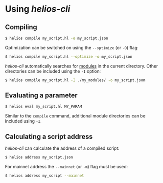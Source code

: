 # Using *helios-cli*

## Compiling

```bash
$ helios compile my_script.hl -o my_script.json
```

Optimization can be switched on using the `--optimize` (or `-O`) flag:
```bash
$ helios compile my_script.hl --optimize -o my_script.json
```

*helios-cli* automatically searches for [modules](../lang/modules.md) in the current directory. Other directories can be included using the `-I` option:
```bash
$ helios compile my_script.hl -I ./my_modules/ -o my_script.json
```

## Evaluating a parameter

```bash
$ helios eval my_script.hl MY_PARAM
```

Similar to the `compile` command, additional module directories can be included using `-I`.

## Calculating a script address

*helios-cli* can calculate the address of a compiled script:
```bash
$ helios address my_script.json
```

For mainnet address the `--mainnet` (or `-m`) flag must be used:
```bash
$ helios address my_script --mainnet
```